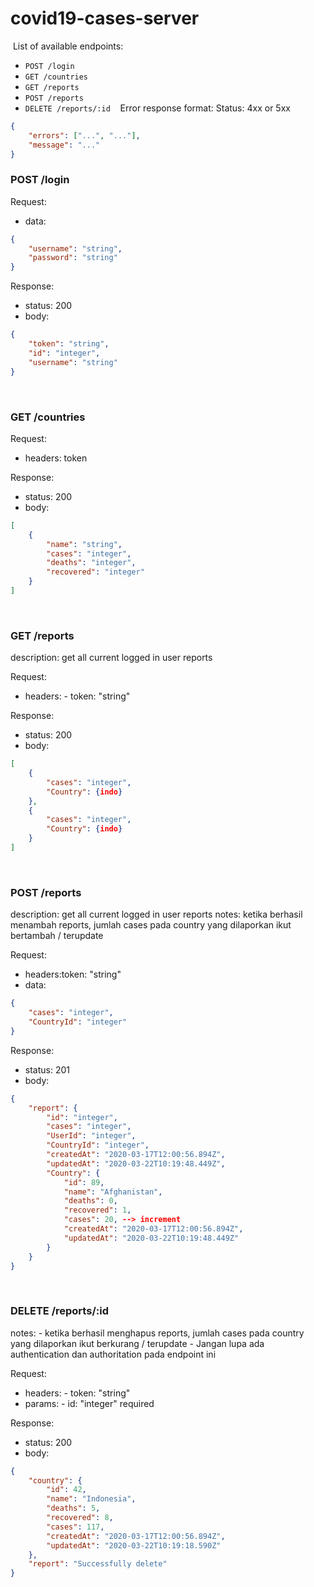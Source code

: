 # covid19-cases-server

​
List of available endpoints:
​

-   `POST /login`
    ​
-   `GET /countries`
-   `GET /reports`
-   `POST /reports`
-   `DELETE /reports/:id`
    ​
    ​
    ​
    Error response format:
    Status: 4xx or 5xx
    ​

```json
{
    "errors": ["...", "..."],
    "message": "..."
}
```

### POST /login

Request:

-   data:

```json
{
    "username": "string",
    "password": "string"
}
```

Response:

-   status: 200
-   body:
    ​

```json
{
    "token": "string",
    "id": "integer",
    "username": "string"
}
```

​

### GET /countries

Request:

-   headers: token

Response:

-   status: 200
-   body:

```json
[
    {
        "name": "string",
        "cases": "integer",
        "deaths": "integer",
        "recovered": "integer"
    }
]
```

​

### GET /reports

description: get all current logged in user reports
​

Request:

-   headers: - token: "string"

Response:

-   status: 200
-   body:
    ​

```json
[
    {
        "cases": "integer",
        "Country": {indo}
    },
    {
        "cases": "integer",
        "Country": {indo}
    }
]
```

​

### POST /reports

description: get all current logged in user reports
notes: ketika berhasil menambah reports, jumlah cases pada country yang dilaporkan ikut bertambah / terupdate
​

Request:

-   headers:token: "string"
-   data:

```json
{
    "cases": "integer",
    "CountryId": "integer"
}
```

​Response:

-   status: 201
-   body:
    ​

```json
{
    "report": {
        "id": "integer",
        "cases": "integer",
        "UserId": "integer",
        "CountryId": "integer",
        "createdAt": "2020-03-17T12:00:56.894Z",
        "updatedAt": "2020-03-22T10:19:48.449Z",
        "Country": {
            "id": 89,
            "name": "Afghanistan",
            "deaths": 0,
            "recovered": 1,
            "cases": 20, --> increment
            "createdAt": "2020-03-17T12:00:56.894Z",
            "updatedAt": "2020-03-22T10:19:48.449Z"
        }
    }
}
```

​

### DELETE /reports/:id

notes: - ketika berhasil menghapus reports, jumlah cases pada country yang dilaporkan ikut berkurang / terupdate - Jangan lupa ada authentication dan authoritation pada endpoint ini
​

Request:

-   headers: - token: "string"
-   params: - id: "integer" required

Response:

-   status: 200
-   body:
    ​

```json
{
    "country": {
        "id": 42,
        "name": "Indonesia",
        "deaths": 5,
        "recovered": 8,
        "cases": 117,
        "createdAt": "2020-03-17T12:00:56.894Z",
        "updatedAt": "2020-03-22T10:19:18.590Z"
    },
    "report": "Successfully delete"
}
```
